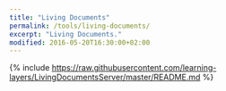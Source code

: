 ```yaml
---
title: "Living Documents"
permalink: /tools/living-documents/
excerpt: "Living Documents."
modified: 2016-05-20T16:30:00+02:00
---
```


{% include https://raw.githubusercontent.com/learning-layers/LivingDocumentsServer/master/README.md %}
